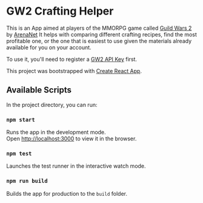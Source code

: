 # GW2 Crafting Helper

This is an App aimed at players of the MMORPG game called [Guild Wars 2](https://www.guildwars2.com/) by [ArenaNet](https://www.arena.net/) 
It helps with comparing different crafting recipes, find the most profitable one, or the one that is easiest to use given the materials already available for you on your account.

To use it, you'll need to register a [GW2 API Key](https://account.arena.net/applications) first.

This project was bootstrapped with [Create React App](https://github.com/facebook/create-react-app).

## Available Scripts

In the project directory, you can run:

### `npm start`

Runs the app in the development mode.\
Open [http://localhost:3000](http://localhost:3000) to view it in the browser.

### `npm test`

Launches the test runner in the interactive watch mode.

### `npm run build`

Builds the app for production to the `build` folder.
